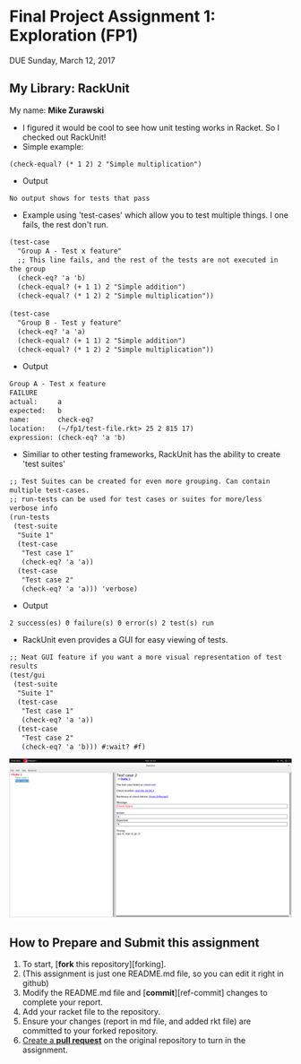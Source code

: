 # Final Project Assignment 1: Exploration (FP1)
DUE Sunday, March 12, 2017

## My Library: RackUnit
My name: **Mike Zurawski**

- I figured it would be cool to see how unit testing works in Racket. So I checked out RackUnit! 
- Simple example: 
```
(check-equal? (* 1 2) 2 "Simple multiplication")
```
- Output
```
No output shows for tests that pass
```

- Example using 'test-cases' which allow you to test multiple things. I one fails, the rest don't run.
```
(test-case
  "Group A - Test x feature"
  ;; This line fails, and the rest of the tests are not executed in the group
  (check-eq? 'a 'b)
  (check-equal? (+ 1 1) 2 "Simple addition")
  (check-equal? (* 1 2) 2 "Simple multiplication"))

(test-case
  "Group B - Test y feature"
  (check-eq? 'a 'a)
  (check-equal? (+ 1 1) 2 "Simple addition")
  (check-equal? (* 1 2) 2 "Simple multiplication"))
```
- Output
```
Group A - Test x feature
FAILURE
actual:     a
expected:   b
name:       check-eq?
location:   (~/fp1/test-file.rkt> 25 2 815 17)
expression: (check-eq? 'a 'b)
```


- Similiar to other testing frameworks, RackUnit has the ability to create 'test suites'
```
;; Test Suites can be created for even more grouping. Can contain multiple test-cases.
;; run-tests can be used for test cases or suites for more/less verbose info
(run-tests
 (test-suite 
  "Suite 1"
  (test-case
   "Test case 1"
   (check-eq? 'a 'a))
  (test-case
   "Test case 2"
   (check-eq? 'a 'a))) 'verbose)
```
- Output
```
2 success(es) 0 failure(s) 0 error(s) 2 test(s) run
```
- RackUnit even provides a GUI for easy viewing of tests. 
```
;; Neat GUI feature if you want a more visual representation of test results
(test/gui  
 (test-suite 
  "Suite 1"
  (test-case
   "Test case 1"
   (check-eq? 'a 'a))
  (test-case
   "Test case 2"
   (check-eq? 'a 'b))) #:wait? #f)
```

![image](/gui.png?raw=true "image")



## How to Prepare and Submit this assignment

1. To start, [**fork** this repository][forking]. 
  2. (This assignment is just one README.md file, so you can edit it right in github)
1. Modify the README.md file and [**commit**][ref-commit] changes to complete your report.
1. Add your racket file to the repository. 
1. Ensure your changes (report in md file, and added rkt file) are committed to your forked repository.
1. [Create a **pull request**][pull-request] on the original repository to turn in the assignment.

[pull-request]: https://help.github.com/articles/creating-a-pull-request

